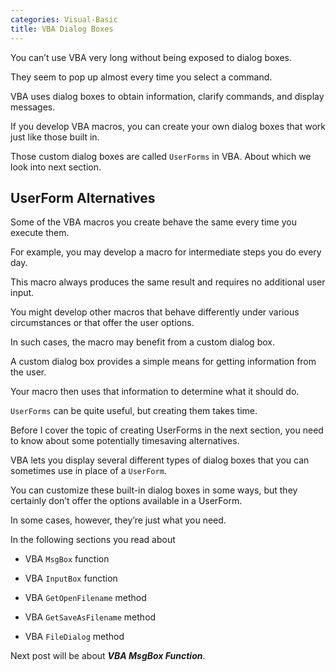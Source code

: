 ```yaml
---
categories: Visual-Basic
title: VBA Dialog Boxes
---
```


You can’t use VBA very long without being exposed to dialog boxes. 

They seem to pop up almost every time you select a command. 

VBA uses dialog boxes to obtain information, clarify commands, and display messages. 

If you develop VBA macros, you can create your own dialog boxes that work just like those built in. 

Those custom dialog boxes are called `UserForms` in VBA. About which we look into next section.

## UserForm Alternatives

Some of the VBA macros you create behave the same every time you execute them. 

For example, you may develop a macro for intermediate steps you do every day. 

This macro always produces the same result and requires no additional user input.

You might develop other macros that behave differently under various circumstances or that offer the user options. 

In such cases, the macro may benefit from a custom dialog box. 

A custom dialog box provides a simple means for getting information from the user. 

Your macro then uses that information to determine what it should do.

`UserForms` can be quite useful, but creating them takes time. 

Before I cover the topic of creating UserForms in the next section, you need to know about some potentially timesaving alternatives.

VBA lets you display several different types of dialog boxes that you can sometimes use in place of a `UserForm`. 

You can customize these built-in dialog boxes in some ways, but they certainly don’t offer the options available in a UserForm. 

In some cases, however, they’re just what you need.

In the following sections you read about

* VBA `MsgBox` function

* VBA `InputBox` function

* VBA `GetOpenFilename` method

* VBA `GetSaveAsFilename` method

* VBA `FileDialog` method

Next post will be about ***VBA MsgBox Function***.

<!-- This is post navigation bar 
<div class="w3-bar w3-margin-top w3-margin-bottom">
    <a href="/visual-basic/vba-bug-reduction-tips" class="w3-button w3-rose">&#10094; Previous</a>
    <a href="/visual-basic/vba-msgBox-function" class="w3-button w3-rose w3-right">Next &#10095;</a>
</div>
-->
